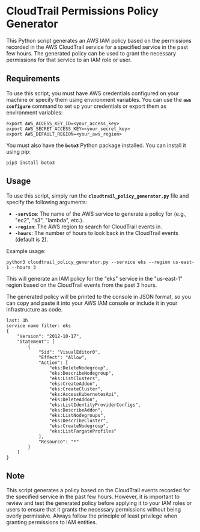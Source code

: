 # CloudTrail Permissions Policy Generator

This Python script generates an AWS IAM policy based on the permissions recorded in the AWS CloudTrail service for a specified service in the past few hours. The generated policy can be used to grant the necessary permissions for that service to an IAM role or user.

## Requirements

To use this script, you must have AWS credentials configured on your machine or specify them using environment variables. You can use the **`aws configure`** command to set up your credentials or export them as environment variables:

```
export AWS_ACCESS_KEY_ID=<your_access_key>
export AWS_SECRET_ACCESS_KEY=<your_secret_key>
export AWS_DEFAULT_REGION=<your_aws_region>
```

You must also have the **`boto3`** Python package installed. You can install it using pip:

```
pip3 install boto3
```

## Usage

To use this script, simply run the **`cloudtrail_policy_generator.py`** file and specify the following arguments:

- **`-service`**: The name of the AWS service to generate a policy for (e.g., "ec2", "s3", "lambda", etc.).
- **`-region`**: The AWS region to search for CloudTrail events in.
- **`-hours`**: The number of hours to look back in the CloudTrail events (default is 2).

Example usage:

```
python3 cloudtrail_policy_generator.py --service eks --region us-east-1 --hours 3
```

This will generate an IAM policy for the "eks" service in the "us-east-1" region based on the CloudTrail events from the past 3 hours.

The generated policy will be printed to the console in JSON format, so you can copy and paste it into your AWS IAM console or include it in your infrastructure as code.

````
last: 3h
service name filter: eks
{
    "Version": "2012-10-17",
    "Statement": [
        {
            "Sid": "VisualEditor0",
            "Effect": "Allow",
            "Action": [
                "eks:DeleteNodegroup",
                "eks:DescribeNodegroup",
                "eks:ListClusters",
                "eks:CreateAddon",
                "eks:CreateCluster",
                "eks:AccessKubernetesApi",
                "eks:DeleteAddon",
                "eks:ListIdentityProviderConfigs",
                "eks:DescribeAddon",
                "eks:ListNodegroups",
                "eks:DescribeCluster",
                "eks:CreateNodegroup",
                "eks:ListFargateProfiles"
            ],
            "Resource": "*"
        }
    ]
}
````

## Note

This script generates a policy based on the CloudTrail events recorded for the specified service in the past few hours. However, it is important to review and test the generated policy before applying it to your IAM roles or users to ensure that it grants the necessary permissions without being overly permissive. Always follow the principle of least privilege when granting permissions to IAM entities.